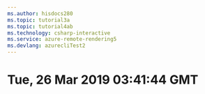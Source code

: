 ```yaml
---
ms.author: hisdocs280
ms.topic: tutorial3a
ms.topic: tutorial4ab
ms.technology: csharp-interactive
ms.service: azure-remote-rendering5
ms.devlang: azurecliTest2
---
```

# Tue, 26 Mar 2019 03:41:44 GMT

